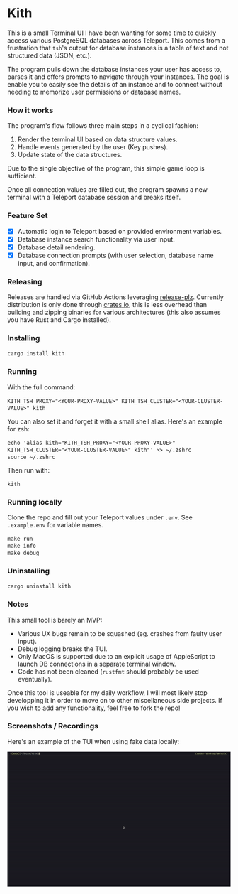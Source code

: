 # Kith

This is a small Terminal UI I have been wanting for some time to quickly access various PostgreSQL databases across Teleport.
This comes from a frustration that `tsh`'s output for database instances is a table of text and not structured data (JSON, etc.).

The program pulls down the database instances your user has access to, parses it and offers prompts to navigate through your instances. 
The goal is enable you to easily see the details of an instance and to connect without needing to memorize user permissions or database names.

### How it works

The program's flow follows three main steps in a cyclical fashion:
1. Render the terminal UI based on data structure values.
2. Handle events generated by the user (Key pushes).
3. Update state of the data structures.

Due to the single objective of the program, this simple game loop is sufficient.

Once all connection values are filled out, the program spawns a new terminal with a Teleport database session and breaks itself.

### Feature Set 

- [x] Automatic login to Teleport based on provided environment variables.
- [x] Database instance search functionality via user input.
- [x] Database detail rendering.
- [x] Database connection prompts (with user selection, database name input, and confirmation).

### Releasing

Releases are handled via GitHub Actions leveraging [release-plz](https://release-plz.ieni.dev/docs).
Currently distribution is only done through [crates.io](https://crates.io/crates/kith), this is less overhead than building and zipping binaries for various architectures (this also assumes you have Rust and Cargo installed).

### Installing

```
cargo install kith
```

### Running

With the full command:

```
KITH_TSH_PROXY="<YOUR-PROXY-VALUE>" KITH_TSH_CLUSTER="<YOUR-CLUSTER-VALUE>" kith
```

You can also set it and forget it with a small shell alias. Here's an example for zsh:

```
echo 'alias kith="KITH_TSH_PROXY="<YOUR-PROXY-VALUE>" KITH_TSH_CLUSTER="<YOUR-CLUSTER-VALUE>" kith"' >> ~/.zshrc
source ~/.zshrc
```

Then run with:

```
kith
```

### Running locally

Clone the repo and fill out your Teleport values under `.env`. See `.example.env` for variable names.

```
make run
make info
make debug
```

### Uninstalling

```
cargo uninstall kith
```

### Notes

This small tool is barely an MVP: 
- Various UX bugs remain to be squashed (eg. crashes from faulty user input).
- Debug logging breaks the TUI.
- Only MacOS is supported due to an explicit usage of AppleScript to launch DB connections in a separate terminal window.
- Code has not been cleaned (`rustfmt` should probably be used eventually).

Once this tool is useable for my daily workflow, I will most likely stop developping it in order to move on to other
miscellaneous side projects. If you wish to add any functionality, feel free to fork the repo!

### Screenshots / Recordings

Here's an example of the TUI when using fake data locally:

![Demo Gif](https://github.com/VinceDeslo/kith/blob/main/demo/kith-local-demo.gif)
